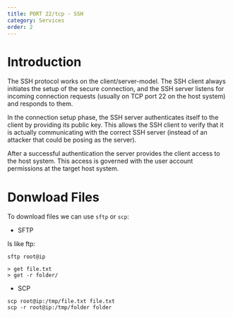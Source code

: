 ```yaml
---
title: PORT 22/tcp - SSH
category: Services
order: 2
---
```


# Introduction

The SSH protocol works on the client/server-model. The SSH client always initiates the setup of the secure connection, and the SSH server listens for incoming connection requests (usually on TCP port 22 on the host system) and responds to them.

In the connection setup phase, the SSH server authenticates itself to the client by providing its public key. This allows the SSH client to verify that it is actually communicating with the correct SSH server (instead of an attacker that could be posing as the server).

After a successful authentication the server provides the client access to the host system. This access is governed with the user account permissions at the target host system.

# Donwload Files

To download files we can use `sftp` or `scp`:

* SFTP

Is like ftp:

```
sftp root@ip

> get file.txt
> get -r folder/
```

* SCP

```
scp root@ip:/tmp/file.txt file.txt
scp -r root@ip:/tmp/folder folder 
```